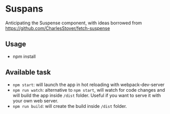 # Suspans

Anticipating the Suspense component, with ideas borrowed from https://github.com/CharlesStover/fetch-suspense

## Usage

- npm install

## Available task

- `npm start`: will launch the app in hot reloading with webpack-dev-server
- `npm run watch`: alternative to `npm start`, will watch for code changes and will build the app inside `/dist` folder. Useful if you want to serve it with your own web server.
- `npm run build`: will create the build inside `/dist` folder.

